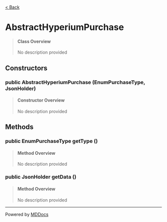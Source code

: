 [< Back](..)
# AbstractHyperiumPurchase #
>#### Class Overview ####
>No description provided
## Constructors ##
### public AbstractHyperiumPurchase (EnumPurchaseType, JsonHolder) ###
>#### Constructor Overview ####
>No description provided
>
## Methods ##
### public EnumPurchaseType getType () ###
>#### Method Overview ####
>No description provided
>
### public JsonHolder getData () ###
>#### Method Overview ####
>No description provided
>

---
Powered by [MDDocs](https://github.com/VRCube/MDDocs)